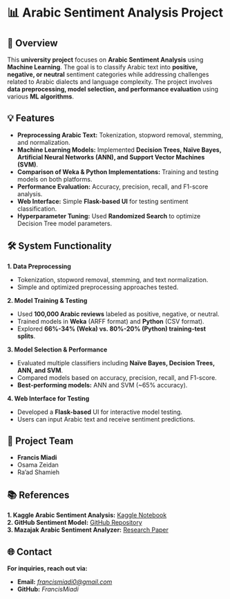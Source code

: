 # 📊 Arabic Sentiment Analysis Project  

## 📌 Overview  
This **university project** focuses on **Arabic Sentiment Analysis** using **Machine Learning**. The goal is to classify Arabic text into **positive, negative, or neutral** sentiment categories while addressing challenges related to Arabic dialects and language complexity. The project involves **data preprocessing, model selection, and performance evaluation** using various **ML algorithms**.  

## 💡 Features  
- **Preprocessing Arabic Text:** Tokenization, stopword removal, stemming, and normalization.  
- **Machine Learning Models:** Implemented **Decision Trees, Naïve Bayes, Artificial Neural Networks (ANN), and Support Vector Machines (SVM)**.  
- **Comparison of Weka & Python Implementations:** Training and testing models on both platforms.  
- **Performance Evaluation:** Accuracy, precision, recall, and F1-score analysis.  
- **Web Interface:** Simple **Flask-based UI** for testing sentiment classification.  
- **Hyperparameter Tuning:** Used **Randomized Search** to optimize Decision Tree model parameters.  

## 🛠️ System Functionality  
**1. Data Preprocessing**  
   - Tokenization, stopword removal, stemming, and text normalization.  
   - Simple and optimized preprocessing approaches tested.  

**2. Model Training & Testing**  
   - Used **100,000 Arabic reviews** labeled as positive, negative, or neutral.  
   - Trained models in **Weka** (ARFF format) and **Python** (CSV format).  
   - Explored **66%-34% (Weka) vs. 80%-20% (Python) training-test splits**.  

**3. Model Selection & Performance**  
   - Evaluated multiple classifiers including **Naïve Bayes, Decision Trees, ANN, and SVM**.  
   - Compared models based on accuracy, precision, recall, and F1-score.  
   - **Best-performing models:** ANN and SVM (~65% accuracy).  

**4. Web Interface for Testing**  
   - Developed a **Flask-based** UI for interactive model testing.  
   - Users can input Arabic text and receive sentiment predictions.
  
## 🤝 Project Team  
- **Francis Miadi**
- Osama Zeidan  
- Ra’ad Shamieh

## 📚 References  
**1. Kaggle Arabic Sentiment Analysis:** [Kaggle Notebook](https://www.kaggle.com/code/mksaad/sentiment-analysis-in-arabic-tweets-using-sklearn)  
**2. GitHub Sentiment Model:** [GitHub Repository](https://github.com/motazsaad/arabic-sentiment-analysis)  
**3. Mazajak Arabic Sentiment Analyzer:** [Research Paper](https://www.research.ed.ac.uk/en/publications/mazajak-an-online-arabic-sentiment-analyser)

## 🌐 Contact  
**For inquiries, reach out via:**  
- **Email:** *francismiadi0@gmail.com*  
- **GitHub:** *FrancisMiadi*  
